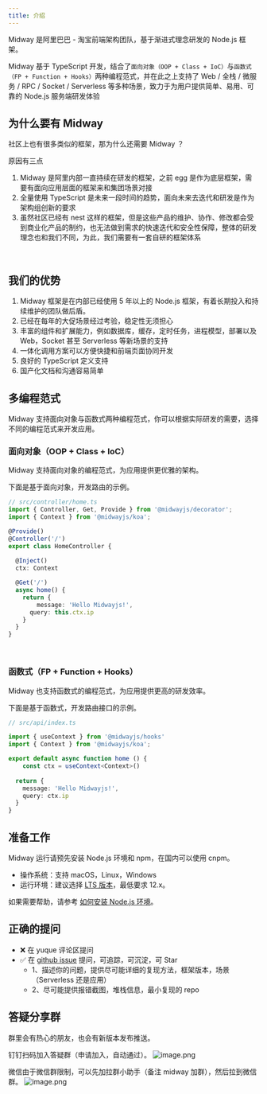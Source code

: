 ```yaml
---
title: 介绍
---
```


  Midway 是阿里巴巴 - 淘宝前端架构团队，基于渐进式理念研发的 Node.js 框架。
​

Midway 基于 TypeScript 开发，结合了`面向对象（OOP + Class + IoC）`与`函数式（FP + Function + Hooks）`两种编程范式，并在此之上支持了 Web / 全栈 / 微服务 / RPC / Socket / Serverless 等多种场景，致力于为用户提供简单、易用、可靠的 Node.js 服务端研发体验


## 为什么要有 Midway


社区上也有很多类似的框架，那为什么还需要 Midway ？
​

原因有三点
​


1. Midway 是阿里内部一直持续在研发的框架，之前 egg 是作为底层框架，需要有面向应用层面的框架来和集团场景对接
1. 全量使用 TypeScript 是未来一段时间的趋势，面向未来去迭代和研发是作为架构组创新的要求
1. 虽然社区已经有 nest 这样的框架，但是这些产品的维护、协作、修改都会受到商业化产品的制约，也无法做到需求的快速迭代和安全性保障，整体的研发理念也和我们不同，为此，我们需要有一套自研的框架体系

​

## 我们的优势


1. Midway 框架是在内部已经使用 5 年以上的 Node.js 框架，有着长期投入和持续维护的团队做后盾。
1. 已经在每年的大促场景经过考验，稳定性无须担心
1. 丰富的组件和扩展能力，例如数据库，缓存，定时任务，进程模型，部署以及 Web，Socket 甚至 Serverless 等新场景的支持
1. 一体化调用方案可以方便快捷和前端页面协同开发
1. 良好的 TypeScript 定义支持
1. 国产化文档和沟通容易简单



## 多编程范式
Midway 支持面向对象与函数式两种编程范式，你可以根据实际研发的需要，选择不同的编程范式来开发应用。


### 面向对象（OOP + Class + IoC）
Midway 支持面向对象的编程范式，为应用提供更优雅的架构。
​

下面是基于面向对象，开发路由的示例。
```typescript
// src/controller/home.ts
import { Controller, Get, Provide } from '@midwayjs/decorator';
import { Context } from '@midwayjs/koa';

@Provide()
@Controller('/')
export class HomeController {
  
  @Inject()
  ctx: Context

  @Get('/')
  async home() {
    return {
    	message: 'Hello Midwayjs!',
      query: this.ctx.ip
    }
  }
}
```
​

### 函数式（FP + Function + Hooks）
Midway 也支持函数式的编程范式，为应用提供更高的研发效率。
​

下面是基于函数式，开发路由接口的示例。
```typescript
// src/api/index.ts

import { useContext } from '@midwayjs/hooks'
import { Context } from '@midwayjs/koa';

export default async function home () {
	const ctx = useContext<Context>()
  
  return {
    message: 'Hello Midwayjs!',
    query: ctx.ip
  }
}
```


## 准备工作


Midway 运行请预先安装 Node.js 环境和 npm，在国内可以使用 cnpm。 


- 操作系统：支持 macOS，Linux，Windows
- 运行环境：建议选择 [LTS 版本](http://nodejs.org/)，最低要求 12.x。



如果需要帮助，请参考 [如何安装 Node.js 环境](how_to_install_nodejs)。


## 正确的提问


- ❌  在 yuque 评论区提问
- ✅  在 [github issue](https://github.com/midwayjs/midway/issues) 提问，可追踪，可沉淀，可 Star
   - 1、描述你的问题，提供尽可能详细的复现方法，框架版本，场景（Serverless 还是应用）
   - 2、尽可能提供报错截图，堆栈信息，最小复现的 repo





## 答疑分享群
群里会有热心的朋友，也会有新版本发布推送。


钉钉扫码加入答疑群（申请加入，自动通过）。
![image.png](https://cdn.nlark.com/yuque/0/2021/png/501408/1615263665400-68443564-4725-4496-90fb-c8d245239a1c.png#height=391&id=moZdJ&margin=%5Bobject%20Object%5D&name=image.png&originHeight=1644&originWidth=1284&originalType=binary&ratio=1&size=690037&status=done&style=none&width=305)


微信由于微信群限制，可以先加拉群小助手（备注 midway 加群），然后拉到微信群。
![image.png](https://cdn.nlark.com/yuque/0/2020/png/501408/1605583123587-9d2eb106-f3b5-42d8-87d9-e5bdeb7b04e2.png#height=379&id=EhDVT&margin=%5Bobject%20Object%5D&name=image.png&originHeight=618&originWidth=460&originalType=binary&ratio=1&size=121176&status=done&style=none&width=282)